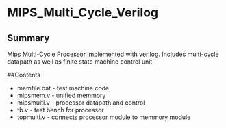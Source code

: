 # MIPS_Multi_Cycle_Verilog

## Summary
Mips Multi-Cycle Processor implemented with verilog. Includes multi-cycle datapath as well as finite state machine control unit.

##Contents
- memfile.dat - test machine code
- mipsmem.v   - unified memmory
- mipsmulti.v - processor datapath and control
- tb.v        - test bench for processor
- topmulti.v  - connects processor module to memmory module
